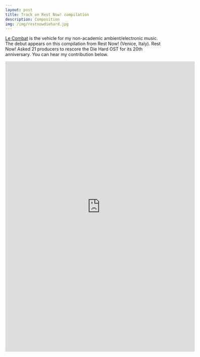 ```yaml
---
layout: post
title: Track on Rest Now! compilation
description: Composition
img: /img/restnowdiehard.jpg
---
```


[Le Combat](https://en.wikipedia.org/wiki/Combat_(newspaper)) is the vehicle for my  non-academic ambient/electronic music. The debut appears on this compilation from Rest Now! (Venice, Italy). Rest Now! Asked 21 producers to rescore the Die Hard OST for its 20th anniversary. You can hear my contribution below.

<p align="center"><iframe style="border: 0; width: 600px; height: 920px;" src="https://bandcamp.com/EmbeddedPlayer/album=2493063298/size=large/bgcol=333333/linkcol=0f91ff/package=1165367189/transparent=true/" seamless><a href="http://music.takearestnow.com/album/die-hard-rest-now-motion-picture-soundtrack">Die Hard (Rest Now! Motion Picture Soundtrack) by Various Artists</a></iframe>
